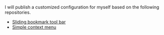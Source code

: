 I will publish a customized configuration for myself based on the following repositories.

- [Sliding bookmark tool bar](https://github.com/zvuc/firefox-sliding-bookmarks-bar)
- [Simple context menu](https://github.com/stonecrusher/simpleMenuWizard)
